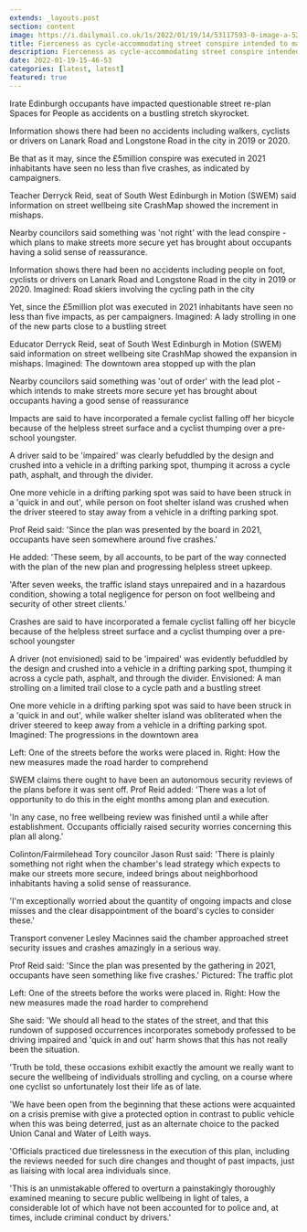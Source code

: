 ```yaml
---
extends: _layouts.post
section: content
image: https://i.dailymail.co.uk/1s/2022/01/19/14/53117593-0-image-a-52_1642601728771.jpg 
title: Fierceness as cycle-accommodating street conspire intended to make Edinburgh more secure... prompts RISE in mishaps 
description: Fierceness as cycle-accommodating street conspire intended to make Edinburgh more secure... prompts RISE in mishaps 
date: 2022-01-19-15-46-53 
categories: [latest, latest] 
featured: true 
--- 
```

Irate Edinburgh occupants have impacted questionable street re-plan Spaces for People as accidents on a bustling stretch skyrocket.

Information shows there had been no accidents including walkers, cyclists or drivers on Lanark Road and Longstone Road in the city in 2019 or 2020.

Be that as it may, since the £5million conspire was executed in 2021 inhabitants have seen no less than five crashes, as indicated by campaigners.

Teacher Derryck Reid, seat of South West Edinburgh in Motion (SWEM) said information on street wellbeing site CrashMap showed the increment in mishaps.

Nearby councilors said something was 'not right' with the lead conspire - which plans to make streets more secure yet has brought about occupants having a solid sense of reassurance.

Information shows there had been no accidents including people on foot, cyclists or drivers on Lanark Road and Longstone Road in the city in 2019 or 2020. Imagined: Road skiers involving the cycling path in the city

Yet, since the £5million plot was executed in 2021 inhabitants have seen no less than five impacts, as per campaigners. Imagined: A lady strolling in one of the new parts close to a bustling street

Educator Derryck Reid, seat of South West Edinburgh in Motion (SWEM) said information on street wellbeing site CrashMap showed the expansion in mishaps. Imagined: The downtown area stopped up with the plan

Nearby councilors said something was 'out of order' with the lead plot - which intends to make streets more secure yet has brought about occupants having a good sense of reassurance

Impacts are said to have incorporated a female cyclist falling off her bicycle because of the helpless street surface and a cyclist thumping over a pre-school youngster.

A driver said to be 'impaired' was clearly befuddled by the design and crushed into a vehicle in a drifting parking spot, thumping it across a cycle path, asphalt, and through the divider.

One more vehicle in a drifting parking spot was said to have been struck in a 'quick in and out', while person on foot shelter island was crushed when the driver steered to stay away from a vehicle in a drifting parking spot.

Prof Reid said: 'Since the plan was presented by the board in 2021, occupants have seen somewhere around five crashes.'

He added: 'These seem, by all accounts, to be part of the way connected with the plan of the new plan and progressing helpless street upkeep.

'After seven weeks, the traffic island stays unrepaired and in a hazardous condition, showing a total negligence for person on foot wellbeing and security of other street clients.'

Crashes are said to have incorporated a female cyclist falling off her bicycle because of the helpless street surface and a cyclist thumping over a pre-school youngster

A driver (not envisioned) said to be 'impaired' was evidently befuddled by the design and crushed into a vehicle in a drifting parking spot, thumping it across a cycle path, asphalt, and through the divider. Envisioned: A man strolling on a limited trail close to a cycle path and a bustling street

One more vehicle in a drifting parking spot was said to have been struck in a 'quick in and out', while walker shelter island was obliterated when the driver steered to keep away from a vehicle in a drifting parking spot. Imagined: The progressions in the downtown area

Left: One of the streets before the works were placed in. Right: How the new measures made the road harder to comprehend

SWEM claims there ought to have been an autonomous security reviews of the plans before it was sent off. Prof Reid added: 'There was a lot of opportunity to do this in the eight months among plan and execution.

'In any case, no free wellbeing review was finished until a while after establishment. Occupants officially raised security worries concerning this plan all along.'

Colinton/Fairmilehead Tory councilor Jason Rust said: 'There is plainly something not right when the chamber's lead strategy which expects to make our streets more secure, indeed brings about neighborhood inhabitants having a solid sense of reassurance.

'I'm exceptionally worried about the quantity of ongoing impacts and close misses and the clear disappointment of the board's cycles to consider these.'

Transport convener Lesley Macinnes said the chamber approached street security issues and crashes amazingly in a serious way.

Prof Reid said: 'Since the plan was presented by the gathering in 2021, occupants have seen something like five crashes.' Pictured: The traffic plot

Left: One of the streets before the works were placed in. Right: How the new measures made the road harder to comprehend

She said: 'We should all head to the states of the street, and that this rundown of supposed occurrences incorporates somebody professed to be driving impaired and 'quick in and out' harm shows that this has not really been the situation.

'Truth be told, these occasions exhibit exactly the amount we really want to secure the wellbeing of individuals strolling and cycling, on a course where one cyclist so unfortunately lost their life as of late.

'We have been open from the beginning that these actions were acquainted on a crisis premise with give a protected option in contrast to public vehicle when this was being deterred, just as an alternate choice to the packed Union Canal and Water of Leith ways.

'Officials practiced due tirelessness in the execution of this plan, including the reviews needed for such dire changes and thought of past impacts, just as liaising with local area individuals since.

'This is an unmistakable offered to overturn a painstakingly thoroughly examined meaning to secure public wellbeing in light of tales, a considerable lot of which have not been accounted for to police and, at times, include criminal conduct by drivers.'